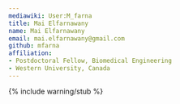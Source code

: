 ```yaml
---
mediawiki: User:M_farna
title: Mai Elfarnawany
name: Mai Elfarnawany
email: mai.elfarnawany@gmail.com
github: mfarna
affiliation:
- Postdoctoral Fellow, Biomedical Engineering
- Western University, Canada
---
```


{% include warning/stub %}
